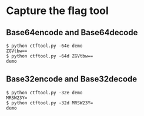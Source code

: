 # Capture the flag tool

## Base64encode and Base64decode

```shell
$ python ctftool.py -64e demo
ZGVtbw==
$ python ctftool.py -64d ZGVtbw==
demo
```

## Base32encode and Base32decode

```shell
$ python ctftool.py -32e demo
MRSW23Y=
$ python ctftool.py -32d MRSW23Y=
demo
```


